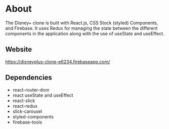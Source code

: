 # About
The Disney+ clone is built with React.js, CSS Stock (styled) Components, and Firebase. It uses Redux for managing the state between the different components in the application along with the use of useState and useEffect.

## Website
https://disneyplus-clone-e6234.firebaseapp.com/

## Dependencies
- react-router-dom
- react useState and useEffect
- react-slick
- react-redux
- slick-carousel
- styled-components
- firebase-tools


